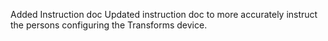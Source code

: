 Added Instruction doc
Updated instruction doc to more accurately instruct the persons configuring the Transforms device. 
